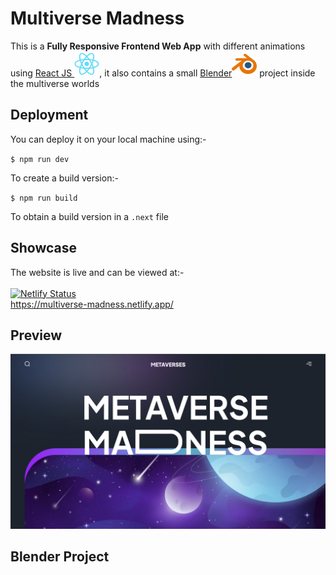 # Multiverse Madness

This is a <b>Fully Responsive Frontend Web App</b> with different animations using <a href="https://reactjs.org/">React JS <img src="https://github.com/devicons/devicon/blob/master/icons/react/react-original.svg" alt="rjs" width="40px" height="40px" /></a>, it also contains a small <a href="https://www.blender.org/">Blender<img src="https://github.com/devicons/devicon/blob/master/icons/blender/blender-original.svg" alt="bln" width="40px" height="40px" /></a> project inside the multiverse worlds

## Deployment

You can deploy it on your local machine using:-

`$ npm run dev`

To create a build version:-

`$ npm run build`

To obtain a build version in a `.next` file

## Showcase

The website is live and can be viewed at:-
<br /><br />
[![Netlify Status](https://api.netlify.com/api/v1/badges/9246701e-1365-4959-9df6-7eec33b832da/deploy-status)](https://app.netlify.com/sites/multiverse-madness/deploys)
<br />
https://multiverse-madness.netlify.app/

## Preview

<a href="https://multiverse-madness.netlify.app/" target="_blank"><img src="./img_readme/main.jpg" alt="preview page" /></a>

## Blender Project
